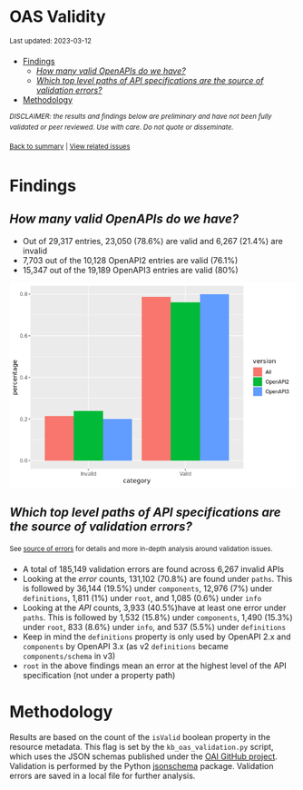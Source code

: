 OAS Validity
================
<sup>Last updated: 2023-03-12</sup>

- <a href="#findings" id="toc-findings">Findings</a>
  - <a href="#how-many-valid-openapis-do-we-have"
    id="toc-how-many-valid-openapis-do-we-have"><em>How many valid OpenAPIs
    do we have?</em></a>
  - <a
    href="#which-top-level-paths-of-api-specifications-are-the-source-of-validation-errors"
    id="toc-which-top-level-paths-of-api-specifications-are-the-source-of-validation-errors"><em>Which
    top level paths of API specifications are the source of validation
    errors?</em></a>
- <a href="#methodology" id="toc-methodology">Methodology</a>

<sup>*DISCLAIMER: the results and findings below are preliminary and
have not been fully validated or peer reviewed. Use with care. Do not
quote or disseminate.*</sup>

<sup>[Back to summary](oas_summary.md) \| [View related
issues](https://github.com/postman-open-technologies/knowledge-base/labels/oas%3Avalidity)</sup>

# Findings

## *How many valid OpenAPIs do we have?*

- Out of 29,317 entries, 23,050 (78.6%) are valid and 6,267 (21.4%) are
  invalid
- 7,703 out of the 10,128 OpenAPI2 entries are valid (76.1%)
- 15,347 out of the 19,189 OpenAPI3 entries are valid (80%)

![](oas_validity_files/figure-gfm/oas_validity_charts-1.png)<!-- -->

## *Which top level paths of API specifications are the source of validation errors?*

<sup>See [source of errors](oas_validity_errors.md) for details and more
in-depth analysis around validation issues.<sup>

- A total of 185,149 validation errors are found across 6,267 invalid
  APIs
- Looking at the *error* counts, 131,102 (70.8%) are found under
  `paths`. This is followed by 36,144 (19.5%) under `components`, 12,976
  (7%) under `definitions`, 1,811 (1%) under `root`, and 1,085 (0.6%)
  under `info`
- Looking at the *API* counts, 3,933 (40.5%)have at least one error
  under `paths`. This is followed by 1,532 (15.8%) under `components`,
  1,490 (15.3%) under `root`, 833 (8.6%) under `info`, and 537 (5.5%)
  under `definitions`
- Keep in mind the `definitions` property is only used by OpenAPI 2.x
  and `components` by OpenAPI 3.x (as v2 `definitions` became
  `components/schema` in v3)
- `root` in the above findings mean an error at the highest level of the
  API specification (not under a property path)

# Methodology

Results are based on the count of the `isValid` boolean property in the
resource metadata. This flag is set by the `kb_oas_validation.py`
script, which uses the JSON schemas published under the [OAI GitHub
project](https://github.com/OAI/OpenAPI-Specification/tree/main/schemas).
Validation is performed by the Python
[jsonschema](https://github.com/python-jsonschema/jsonschema) package.
Validation errors are saved in a local file for further analysis.
